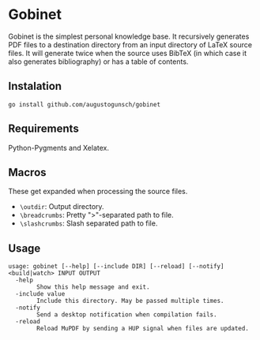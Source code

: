 # Gobinet
Gobinet is the simplest personal knowledge base. It recursively generates PDF
files to a destination directory from an input directory of LaTeX source files.
It will generate twice when the source uses BibTeX (in which case it also
generates bibliography) or has a table of contents.

## Instalation
```
go install github.com/augustogunsch/gobinet
```

## Requirements
Python-Pygments and Xelatex.

## Macros
These get expanded when processing the source files.
 - `\outdir`: Output directory.
 - `\breadcrumbs`: Pretty ">"-separated path to file.
 - `\slashcrumbs`: Slash separated path to file.

## Usage
```
usage: gobinet [--help] [--include DIR] [--reload] [--notify] <build|watch> INPUT OUTPUT
  -help
        Show this help message and exit.
  -include value
        Include this directory. May be passed multiple times.
  -notify
        Send a desktop notification when compilation fails.
  -reload
        Reload MuPDF by sending a HUP signal when files are updated.
```
